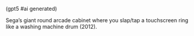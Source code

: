 (gpt5 #ai generated)

Sega’s giant round arcade cabinet where you slap/tap a touchscreen ring like a washing machine drum (2012).
